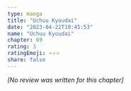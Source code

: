 ```yaml
---
type: manga
title: "Uchuu Kyoudai"
date: "2023-04-22T10:45:53"
name: "Uchuu Kyoudai"
chapter: 69
rating: 3
ratingEmoji: ⭐️⭐️⭐️
share: false
---
```


_[No review was written for this chapter]_

